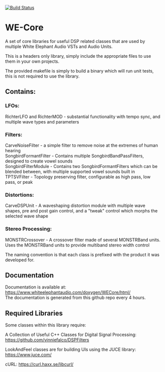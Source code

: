 [![Build Status](https://travis-ci.org/jd-13/WE-Core.svg?branch=master)](https://travis-ci.org/jd-13/WE-Core)

# WE-Core
A set of core libraries for useful DSP related classes that are used by multiple White Elephant Audio VSTs and Audio Units.  

This is a headers only library, simply include the appropriate files to use them in your own projects.  

The provided makefile is simply to build a binary which will run unit tests, this is not required to use the library.  

## Contains:  
### LFOs:  
RichterLFO and RichterMOD - substantial functionality with tempo sync, and multiple wave types and parameters  

### Filters:  
CarveNoiseFilter - a simple filter to remove noise at the extremes of human hearing  
SongbirdFormantFilter - Contains multiple SongbirdBandPassFilters, designed to create vowel sounds  
SongbirdFilterModule - Contains two SongbirdFormantFilters which can be blended between, with multiple supported vowel sounds built in  
TPTSVFilter - Topology preserving filter, configurable as high pass, low pass, or peak  

### Distortions:  
CarveDSPUnit - A waveshaping distortion module with multiple wave shapes, pre and post gain control, and a "tweak" control which morphs the selected wave shape  

### Stereo Processing:  
MONSTRCrossover - A crossover filter made of several MONSTRBand units. Uses the MONSTRBand units to provide multiband stereo width control 

The naming convention is that each class is prefixed with the product it was developed for.  

## Documentation  
Documentation is available at: https://www.whiteelephantaudio.com/doxygen/WECore/html/  
The documentation is generated from this github repo every 4 hours.

## Required Libraries  
Some classes within this library require:  

A Collection of Useful C++ Classes for Digital Signal Processing: https://github.com/vinniefalco/DSPFilters

LookAndFeel classes are for building UIs using the JUCE library: https://www.juce.com/  

cURL: https://curl.haxx.se/libcurl/
